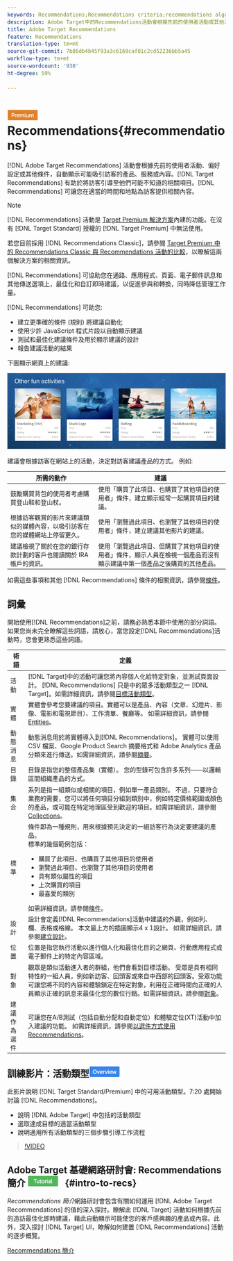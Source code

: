 ```yaml
---
keywords: Recommendations;Recommendations criteria;recommendations algorithms;recommendations activity;criteria;recommendations targeting;recs
description: Adobe Target中的Recommendations活動會根據先前的使用者活動或其他演算法，自動顯示可能吸引客戶的產品或內容。 Recommendations 可協助引導客戶至他們可能不知道的相關項目。
title: Adobe Target Recommendations
feature: Recommendations
translation-type: tm+mt
source-git-commit: 7b86db4b45f93a3c6169caf81c2cd52236bb5a45
workflow-type: tm+mt
source-wordcount: '930'
ht-degree: 59%

---
```



# ![PREMIUM](/help/assets/premium.png) Recommendations{#recommendations}

[!DNL Adobe Target Recommendations] 活動會根據先前的使用者活動、偏好設定或其他條件，自動顯示可能吸引訪客的產品、服務或內容。[!DNL Target Recommendations] 有助於將訪客引導至他們可能不知道的相關項目。[!DNL Recommendations] 可讓您在適當的時間和地點為訪客提供相關內容。

>[!NOTE]
>
>[!DNL Recommendations] 活動是 [Target Premium 解決方案](/help/c-intro/intro.md#premium)內建的功能。在沒有 [!DNL Target Standard] 授權的 [!DNL Target Premium] 中無法使用。
>
>若您目前採用 [!DNL Recommendations Classic]，請參閱 [Target Premium 中的 Recommendations Classic 與 Recommendations 活動的比較](/help/c-recommendations/c-recommendations-faq/recommendations-classic-versus-recommendations-activities-target-premium.md#concept_A80223EF66634EA380580C2823A581C5)，以瞭解這兩個解決方案的相關資訊。

[!DNL Recommendations] 可協助您在通路、應用程式、頁面、電子郵件訊息和其他傳送選項上，最佳化和自訂即時建議，以促進參與和轉換，同時降低管理工作量。

[!DNL Recommendations] 可助您:

* 建立更準確的條件 (規則) 將建議自動化
* 使用少許 JavaScript 程式片段以自動顯示建議
* 測試和最佳化建議條件及用於顯示建議的設計
* 報告建議活動的結果

下圖顯示網頁上的建議:

![](assets/velocity_example.png)

建議會根據訪客在網站上的活動，決定對訪客建議產品的方式。 例如:

| 所需的動作 | 建議 |
|--- |--- |
| 鼓勵購買背包的使用者考慮購買登山鞋和登山杖。 | 使用「購買了此項目、也購買了其他項目的使用者」條件，建立顯示經常一起購買項目的建議。 |
| 根據訪客觀賞的影片來建議類似的媒體內容，以吸引訪客在您的媒體網站上停留更久。 | 使用「瀏覽過此項目、也瀏覽了其他項目的使用者」條件，建立建議其他影片的建議。 |
| 建議檢視了關於在您的銀行存款計劃的客戶也閱讀關於 IRA 帳戶的資訊。 | 使用「瀏覽過此項目、但購買了其他項目的使用者」條件，顯示人員在檢視一個產品而沒有顯示建議中第一個產品之後購買的其他產品。 |

如需這些事項和其他 [!DNL Recommendations] 條件的相關資訊，請參閱[條件](/help/c-recommendations/c-algorithms/algorithms.md)。

## 詞彙

開始使用[!DNL Recommendations]之前，請務必熟悉本節中使用的部分詞語。 如果您尚未完全瞭解這些詞語，請放心，當您設定[!DNL Recommendations]活動時，您會更熟悉這些詞語。

| 術語 | 定義 |
| --- | --- |
| 活動 | [!DNL Target]中的活動可讓您將內容個人化給特定對象，並測試頁面設計。 [!DNL Recommendations] 只是中的眾多活動類型之一 [!DNL Target]。如需詳細資訊，請參閱[目標活動類型](/help/c-activities/target-activities-guide.md)。 |
| 實體 | 實體會參考您要建議的項目。實體可以是產品、內容（文章、幻燈片、影像、電影和電視節目）、工作清單、餐廳等。 如需詳細資訊，請參閱[Entities](/help/c-recommendations/c-products/products.md)。 |
| 動態消息 | 動態消息用於將實體導入到[!DNL Recommendations]。 實體可以使用 CSV 檔案、Google Product Search 摘要格式和 Adobe Analytics 產品分類來進行傳送。如需詳細資訊，請參閱[摘要](/help/c-recommendations/c-products/feeds.md)。 |
| 目錄 | 目錄是指您的整個產品集（實體）。 您的型錄可包含許多系列——以邏輯區間組織產品的方式。 |
| 集合 | 系列是指一組類似或相關的項目，例如單一產品類別。 不過，只要符合業務的需要，您可以將任何項目分組到類別中，例如特定價格範圍或顏色的產品，或可能在特定地理區受到歡迎的項目。如需詳細資訊，請參閱[Collections](/help/c-recommendations/c-products/collections.md)。 |
| 標準 | 條件即為一種規則，用來根據預先決定的一組訪客行為決定要建議的產品。<br>標準的幾個範例包括： <ul><li>購買了此項目、也購買了其他項目的使用者</li><li>瀏覽過此項目、也瀏覽了其他項目的使用者</li><li>具有類似屬性的項目</li><li>上次購買的項目</li><li>最喜愛的類別</li></ul>  如需詳細資訊，請參閱[條件](/help/c-recommendations/c-algorithms/algorithms.md)。 |
| 設計 | 設計會定義[!DNL Recommendations]活動中建議的外觀，例如列、欄、表格或格線。 本文最上方的插圖顯示4 x 1設計。 如需詳細資訊，請參閱[建立設計](/help/c-recommendations/c-design-overview/create-design.md)。 |
| 位置 | 位置是指您執行活動以進行個人化和最佳化目的之網頁、行動應用程式或電子郵件上的特定內容區域。 |
| 對象 | 觀眾是類似活動進入者的群組，他們會看到目標活動。 受眾是具有相同特性的一組人員，例如新訪客、回頭客或來自中西部的回頭客。受眾功能可讓您將不同的內容和體驗鎖定在特定對象，利用在正確時間向正確的人員顯示正確的訊息來最佳化您的數位行銷。如需詳細資訊，請參閱[對象](/help/c-target/target.md)。 |
| 建議作為選件 | 可讓您在A/B測試（包括自動分配和自動定位）和體驗定位(XT)活動中加入建議的功能。 如需詳細資訊，請參閱[以選件方式使用 Recommendations](/help/c-recommendations/recommendations-as-an-offer.md)。 |

## 訓練影片：活動類型![概述徽章](/help/assets/overview.png)

此影片說明 [!DNL Target Standard/Premium] 中的可用活動類型。7:20 處開始討論 [!DNL Recommendations]。

* 說明 [!DNL Adobe Target] 中包括的活動類型
* 選取達成目標的適當活動類型
* 說明適用所有活動類型的三個步驟引導工作流程

>[!VIDEO](https://video.tv.adobe.com/v/17386)

## Adobe Target 基礎網路研討會: Recommendations 簡介 ![教學課程徽章](/help/assets/tutorial.png) {#intro-to-recs}

*Recommendations 簡介*&#x200B;網路研討會包含有關如何運用 [!DNL Adobe Target Recommendations] 的值的深入探討。瞭解此 [!DNL Target] 活動如何根據先前的造訪最佳化即時建議，藉此自動顯示可能使您的客戶感興趣的產品或內容。此外，深入探討 [!DNL Target] UI，瞭解如何建置 [!DNL Recommendations] 活動的逐步概覽。

[Recommendations 簡介](https://adobecustomersuccess.adobeconnect.com/p8gt31drhs3e/?OWASP_CSRFTOKEN=4bd6cac5d0806167ee0a5449ba93d6300548d09c922bcb751c38973897a5703a)